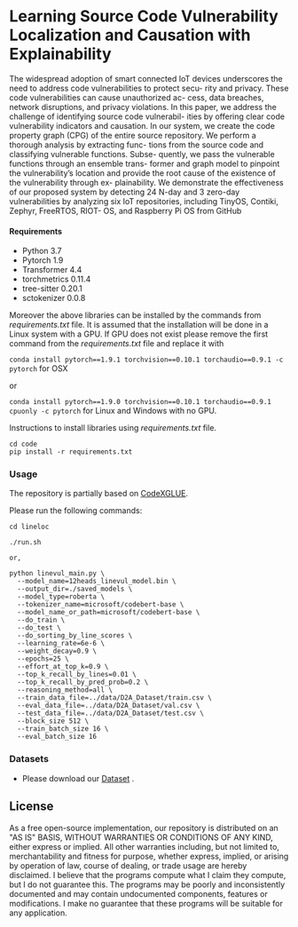 

# Learning Source Code Vulnerability Localization and Causation with Explainability


The widespread adoption of smart connected IoT devices
underscores the need to address code vulnerabilities to protect secu-
rity and privacy. These code vulnerabilities can cause unauthorized ac-
cess, data breaches, network disruptions, and privacy violations. In this
paper, we address the challenge of identifying source code vulnerabil-
ities by offering clear code vulnerability indicators and causation. In
our system, we create the code property graph (CPG) of the entire
source repository. We perform a thorough analysis by extracting func-
tions from the source code and classifying vulnerable functions. Subse-
quently, we pass the vulnerable functions through an ensemble trans-
former and graph model to pinpoint the vulnerability’s location and
provide the root cause of the existence of the vulnerability through ex-
plainability. We demonstrate the effectiveness of our proposed system
by detecting 24 N-day and 3 zero-day vulnerabilities by analyzing six
IoT repositories, including TinyOS, Contiki, Zephyr, FreeRTOS, RIOT-
OS, and Raspberry Pi OS from GitHub




#### Requirements
- Python 	3.7
- Pytorch 	1.9 
- Transformer 	4.4
- torchmetrics 0.11.4
- tree-sitter 0.20.1
- sctokenizer 0.0.8

Moreover the above libraries can be installed by the commands from *requirements.txt* file. It is assumed that the installation will be done in a Linux system with a GPU. If GPU does not exist please remove the first command from the *requirements.txt*  file and replace it with 

`conda install pytorch==1.9.1 torchvision==0.10.1 torchaudio==0.9.1 -c pytorch` for OSX

or 


`conda install pytorch==1.9.0 torchvision==0.10.1 torchaudio==0.9.1 cpuonly -c pytorch` for Linux and Windows with no GPU.

Instructions to install libraries using *requirements.txt* file.

```shell
cd code 
pip install -r requirements.txt
```


### Usage
The repository is partially based on [CodeXGLUE](https://github.com/microsoft/CodeXGLUE/tree/main/Code-Code/Defect-detection).





Please run the following commands:

```shell
cd lineloc

./run.sh

or,

python linevul_main.py \
  --model_name=12heads_linevul_model.bin \
  --output_dir=./saved_models \
  --model_type=roberta \
  --tokenizer_name=microsoft/codebert-base \
  --model_name_or_path=microsoft/codebert-base \
  --do_train \
  --do_test \
  --do_sorting_by_line_scores \
  --learning_rate=6e-6 \
  --weight_decay=0.9 \
  --epochs=25 \
  --effort_at_top_k=0.9 \
  --top_k_recall_by_lines=0.01 \
  --top_k_recall_by_pred_prob=0.2 \
  --reasoning_method=all \
  --train_data_file=../data/D2A_Dataset/train.csv \
  --eval_data_file=../data/D2A_Dataset/val.csv \
  --test_data_file=../data/D2A_Dataset/test.csv \
  --block_size 512 \
  --train_batch_size 16 \
  --eval_batch_size 16 

```




### Datasets
- Please download our [Dataset](https://drive.google.com/drive/folders/1zmTpSvyyC9usKiMu-kuEZHbF0_UqDeKw?usp=sharing) .




## License
As a free open-source implementation, our repository is distributed on an "AS IS" BASIS, WITHOUT WARRANTIES OR CONDITIONS OF ANY KIND, either express or implied. All other warranties including, but not limited to, merchantability and fitness for purpose, whether express, implied, or arising by operation of law, course of dealing, or trade usage are hereby disclaimed. I believe that the programs compute what I claim they compute, but I do not guarantee this. The programs may be poorly and inconsistently documented and may contain undocumented components, features or modifications. I make no guarantee that these programs will be suitable for any application.

